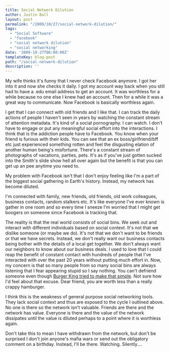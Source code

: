 ```yaml
---
title: Social Network Dilution
author: Justin Ball
layout: post
permalink: "/2009/10/27/social-network-dilution/"
tags:
  - "Social Software"
  - "facebook"
  - "social network dilution"
  - "social networking"
date: '2009-10-27T06:00:00Z'
templateKey: blog-post
path: "/social-network-dilution"
description: ''
---
```


My wife thinks it's funny that I never check Facebook anymore. I got her into it and now she checks it daily. I got my account way back when you still had to have a .edu email address to get an account. It was worthless for a while because no one else I knew had an account. Then for a while it was a great way to communicate. Now Facebook is basically worthless again.

I get that I can connect with old friends and I like that. I can track the daily actions of people I haven't seen in years by watching the constant stream of attention metadata. It's kind of a social pornography. I can watch. I don't have to engage or put any meaningful social effort into the interactions. I think that is the addiction people have to Facebook. You know when your friend is furious with their kids. You can see that an ex boss/girlfriend/bff etc just experienced something rotten and feel the disgusting elation of another human being's misfortune. There's a constant stream of photographs of vacations, parties, pets. It's as if you've just gotten sucked into the Smith's slide show hell all over again but the benefit is that you can get up an pee anytime you need to.

My problem with Facebook isn't that I don't enjoy feeling like I'm a part of the biggest social gathering in Earth's history. Instead, my network has become diluted.

I'm connected with family, new friends, old friends, old work colleagues, business contacts, random stalkers etc. It's like everyone I've ever known is gather in one room and so every time I sneeze I'm worried that I might get boogers on someone since Facebook is tracking that.

The reality is that the real world consists of social bins. We seek out and interact with different individuals based on social context. It's not that we dislike someone (or maybe we do). It's not that we don't want to be friends or that we have secrets. Instead, we don't really want our business contacts being bother with the details of a local get together. We don't always want our neighbors to know about our business deals. I used to love that I could reap the benefit of constant contact with hundreds of people that I've interacted with over the past 20 years without putting much effort in. Now, my concern is that so many people from so many social bins are always listening that I fear appearing stupid so I say nothing. You can't defriend someone even though [Burger King tried to make that simple][1]. Not sure how I'd feel about that excuse. Dear friend, you are worth less than a really crappy hamburger.

 [1]: http://bits.blogs.nytimes.com/2009/01/09/are-facebook-friends-worth-their-weight-in-beef/

I think this is the weakness of general purpose social networking tools. They lack social context and thus are exposed to the cycle I outlined above. No one is there so the network isn't valuable. Friends are there and the network has value. Everyone is there and the value of the network dissipates until the value is diluted perhaps to a point where it is worthless again.

Don't take this to mean I have withdrawn from the network, but don't be surprised I don't join anyone's mafia wars or send out the obligatory comment on a birthday. Instead, I'll be there. Watching. Silently....
